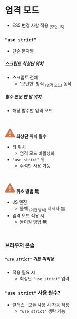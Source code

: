 엄격 모드
====

- ES5 변경 사항 적용 <sub>(모던 JS)</sub>

### `"use strict"`
- 단순 문자열

##### 스크립트 최상단 위치
- 스크립트 전체
  - '모던한' 방식 <sub>(엄격 모드)</sub> 동작

##### 함수 본문 맨 앞 위치
- 해당 함수만 엄격 모드

<br />

<img src="../../images/commons/icons/triangle-exclamation-solid.svg" /> **최상단 위치 필수**

- 타 위치
  - 엄격 모드 비활성화
- `"use strict"` 위
  - 주석만 사용 가능

<br />

<img src="../../images/commons/icons/triangle-exclamation-solid.svg" /> **취소 방법 無**

- JS 엔진
  - 롤백 <sub>(이전 방식)</sub> 지시자 無
- 엄격 모드 적용 시
  - 돌이킬 방법 無

<br />

### 브라우저 콘솔

##### `"use strict"` 기본 미적용
- 적용 필요 시
  - 최상단 `"use strict"` 입력

### `"use strict"` 사용 필수?
- 클래스 · 모듈 사용 시 자동 적용
  - `"use strict"` 생략 가능
